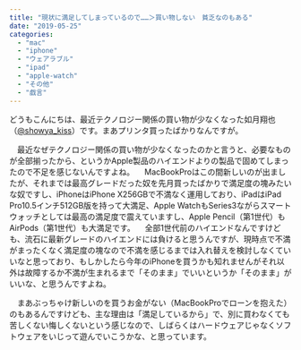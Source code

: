 ```yaml
---
title: "現状に満足してしまっているので……＞買い物しない　貧乏なのもある"
date: "2019-05-25"
categories: 
  - "mac"
  - "iphone"
  - "ウェアラブル"
  - "ipad"
  - "apple-watch"
  - "その他"
  - "戯言"
---
```


どうもこんにちは、最近テクノロジー関係の買い物が少なくなった如月翔也（[@showya\_kiss](http://twitter.com/showya_kiss)）です。まあプリンタ買ったばかりなんですが。

　最近なぜテクノロジー関係の買い物が少なくなったのかと言うと、必要なものが全部揃ったから、というかApple製品のハイエンドよりの製品で固めてしまったので不足を感じないんですよね。 　MacBookProはこの間新しいのが出ましたが、それまでは最高グレードだった奴を先月買ったばかりで満足度の塊みたいな奴ですし、iPhoneはiPhone X256GBで不満なく運用しており、iPadはiPad Pro10.5インチ512GB版を持って大満足、Apple WatchもSeries3ながらスマートウォッチとしては最高の満足度で震えていますし、Apple Pencil（第1世代）もAirPods（第1世代）も大満足です。 　全部1世代前のハイエンドなんですけども、流石に最新グレードのハイエンドには負けると思うんですが、現時点で不満がまったくなく満足度の塊なので不満を感じるまでは入れ替えを検討しなくていいなと思っており、もしかしたら今年のiPhoneを買うかも知れませんがそれ以外は故障するか不満が生まれるまで「そのまま」でいいというか「そのまま」がいいな、と思うんですよね。

　まあぶっちゃけ新しいのを買うお金がない（MacBookProでローンを抱えた）のもあるんですけども、主な理由は「満足しているから」で、別に買わなくても苦しくない悔しくないという感じなので、しばらくはハードウェアじゃなくソフトウェアをいじって遊んでいこうかな、と思っています。
